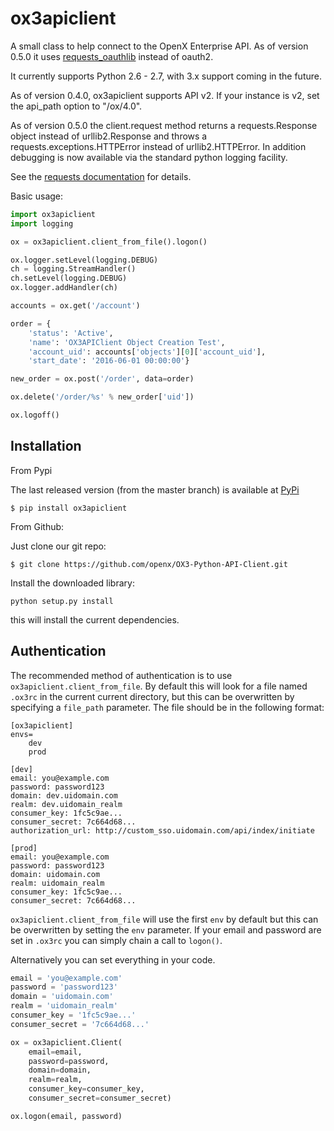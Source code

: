 # ox3apiclient

A small class to help connect to the OpenX Enterprise API. As of version 0.5.0 it  uses
[requests_oauthlib](https://github.com/requests/requests-oauthlib) instead of oauth2.

It currently supports Python 2.6 - 2.7, with 3.x support coming in the future.

As of version 0.4.0, ox3apiclient supports API v2. If your instance is v2,
set the api_path option to "/ox/4.0".

As of version 0.5.0 the client.request method returns a requests.Response object instead of
urllib2.Response and throws a requests.exceptions.HTTPError instead of urllib2.HTTPError.
In addition debugging is now available via the standard python logging facility.

See the [requests documentation](http://docs.python-requests.org/en/latest/) for details.

Basic usage:

````python
import ox3apiclient
import logging

ox = ox3apiclient.client_from_file().logon()

ox.logger.setLevel(logging.DEBUG)
ch = logging.StreamHandler()
ch.setLevel(logging.DEBUG)
ox.logger.addHandler(ch)

accounts = ox.get('/account')

order = {
    'status': 'Active',
    'name': 'OX3APIClient Object Creation Test',
    'account_uid': accounts['objects'][0]['account_uid'],
    'start_date': '2016-06-01 00:00:00'}

new_order = ox.post('/order', data=order)

ox.delete('/order/%s' % new_order['uid'])

ox.logoff()
````


## Installation

From Pypi

The last released version (from the master branch) is available at [PyPi](http://pypi.python.org/pypi)
````
$ pip install ox3apiclient
````


From Github:

Just clone our git repo:

````
$ git clone https://github.com/openx/OX3-Python-API-Client.git
````

Install the downloaded library:
````
python setup.py install
````
this will install the current dependencies.

## Authentication

The recommended method of authentication is to use `ox3apiclient.client_from_file`.
By default this will look for a file named `.ox3rc` in the current current
directory, but this can be overwritten by specifying a `file_path` parameter. The
file should be in the following format:

````
[ox3apiclient]
envs=
    dev
    prod

[dev]
email: you@example.com
password: password123
domain: dev.uidomain.com
realm: dev.uidomain_realm
consumer_key: 1fc5c9ae...
consumer_secret: 7c664d68...
authorization_url: http://custom_sso.uidomain.com/api/index/initiate

[prod]
email: you@example.com
password: password123
domain: uidomain.com
realm: uidomain_realm
consumer_key: 1fc5c9ae...
consumer_secret: 7c664d68...
````

`ox3apiclient.client_from_file` will use the first `env` by default but this can
be overwritten by setting the `env` parameter. If your email and password are set
in `.ox3rc` you can simply chain a call to `logon()`.

Alternatively you can set everything in your code.
````python
email = 'you@example.com'
password = 'password123'
domain = 'uidomain.com'
realm = 'uidomain_realm'
consumer_key = '1fc5c9ae...'
consumer_secret = '7c664d68...'

ox = ox3apiclient.Client(
    email=email,
    password=password,
    domain=domain,
    realm=realm,
    consumer_key=consumer_key,
    consumer_secret=consumer_secret)

ox.logon(email, password)
````

